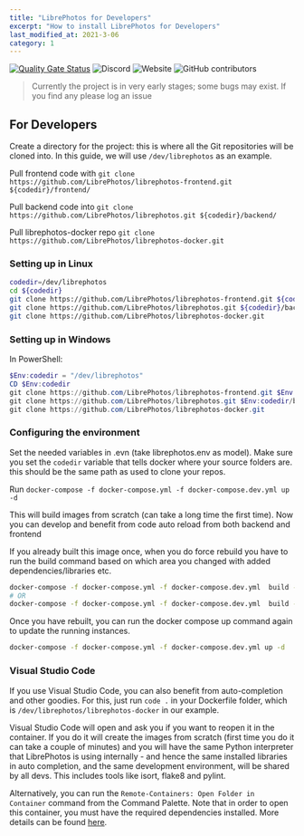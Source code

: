 ```yaml
---
title: "LibrePhotos for Developers"
excerpt: "How to install LibrePhotos for Developers"
last_modified_at: 2021-3-06
category: 1 
---
```

[![Quality Gate Status](https://sonarcloud.io/api/project_badges/measure?project=LibrePhotos_ownphotos&metric=alert_status)](https://sonarcloud.io/dashboard?id=LibrePhotos_ownphotos) ![Discord](https://img.shields.io/discord/784619049208250388?style=plastic) ![Website](https://img.shields.io/website?down_color=lightgrey&down_message=offline&style=plastic&up_color=blue&up_message=online&url=https%3A%2F%2Flibrephotos.com) ![GitHub contributors](https://img.shields.io/github/contributors/librephotos/librephotos?style=plastic)

> Currently the project is in very early stages; some bugs may exist. If you find any please log an issue

## For Developers

Create a directory for the project: this is where all the Git repositories will be cloned into. In this guide, we will use `/dev/librephotos` as an example.

Pull frontend code with `git clone https://github.com/LibrePhotos/librephotos-frontend.git ${codedir}/frontend/`

Pull backend code into `git clone https://github.com/LibrePhotos/librephotos.git ${codedir}/backend/`

Pull librephotos-docker repo `git clone https://github.com/LibrePhotos/librephotos-docker.git`

### Setting up in Linux

```bash
codedir=/dev/librephotos
cd ${codedir}
git clone https://github.com/LibrePhotos/librephotos-frontend.git ${codedir}/frontend/
git clone https://github.com/LibrePhotos/librephotos.git ${codedir}/backend/
git clone https://github.com/LibrePhotos/librephotos-docker.git
```

### Setting up in Windows

In PowerShell:

```powershell
$Env:codedir = "/dev/librephotos"
CD $Env:codedir
git clone https://github.com/LibrePhotos/librephotos-frontend.git $Env:codedir/frontend/
git clone https://github.com/LibrePhotos/librephotos.git $Env:codedir/backend/
git clone https://github.com/LibrePhotos/librephotos-docker.git
```

### Configuring the environment

Set the needed variables in .evn (take librephotos.env as model). Make sure you set the `codedir` variable that tells docker where your source folders are. this should be the same path as used to clone your repos.

Run `docker-compose -f docker-compose.yml -f docker-compose.dev.yml up -d`

This will build images from scratch (can take a long time the first time). Now you can develop and benefit from code auto reload from both backend and frontend

If you already built this image once, when you do force rebuild you have to run the build command based on which area you changed with added dependencies/libraries etc.

```bash
docker-compose -f docker-compose.yml -f docker-compose.dev.yml  build --no-cache frontend
# OR
docker-compose -f docker-compose.yml -f docker-compose.dev.yml  build --no-cache backend
```

Once you have rebuilt, you can run the docker compose up command again to update the running instances.

```bash
docker-compose -f docker-compose.yml -f docker-compose.dev.yml up -d
```

### Visual Studio Code

If you use Visual Studio Code, you can also benefit from auto-completion and other goodies. For this, just run `code .` in your Dockerfile folder, which is `/dev/librephotos/librephotos-docker` in our example.

Visual Studio Code will open and ask you if you want to reopen it in the container. If you do it will create the images from scratch (first time you do it can take a couple of minutes) and you will have the same Python interpreter that LibrePhotos is using internally - and hence the same installed libraries in auto completion, and the same development environment, will be shared by all devs. This includes tools like isort, flake8 and pylint.

Alternatively, you can run the `Remote-Containers: Open Folder in Container` command from the Command Palette. Note that in order to open this container, you must have the required dependencies installed. More details can be found [here](https://code.visualstudio.com/docs/remote/containers).
